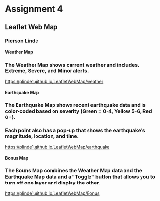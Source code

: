 # Assignment 4
## Leaflet Web Map
### Pierson Linde

#### Weather Map
### The Weather Map shows current weather and includes, Extreme, Severe, and Minor alerts.
<https://plinde1.github.io/LeafletWebMap/weather>

#### Earthquake Map
### The Earthquake Map shows recent earthquake data and is color-coded based on severity (Green = 0-4, Yellow 5-6, Red 6+).
### Each point also has a pop-up that shows the earthquake's magnitude, location, and time.
<https://plinde1.github.io/LeafletWebMap/earthquake>

#### Bonus Map
### The Bouns Map combines the Weather Map data and the Earthquake Map data and a "Toggle" button that allows you to turn off one layer and display the other.
<https://plinde1.github.io/LeafletWebMap/Bonus>


